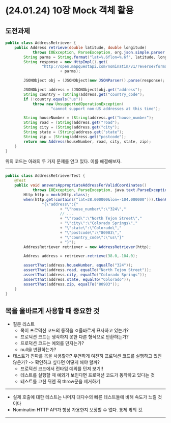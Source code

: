 # (24.01.24) 10장 Mock 객체 활용

## 도전과제 


```java
public class AddressRetriever {
    public Address retrieve(double latitude, double longitude)
            throws IOException, ParseException, org.json.simple.parser.ParseException {
        String parms = String.format("lat=%.6flon=%.6f", latitude, longitude);
        String response = new HttpImpl().get(
                "http://open.mapquestapi.com/nominatim/v1/reverse?format=json&"
                        + parms);

        JSONObject obj = (JSONObject)new JSONParser().parse(response);

        JSONObject address = (JSONObject)obj.get("address");
        String country = (String)address.get("country_code");
        if (!country.equals("us"))
            throw new UnsupportedOperationException(
                    "cannot support non-US addresses at this time");

        String houseNumber = (String)address.get("house_number");
        String road = (String)address.get("road");
        String city = (String)address.get("city");
        String state = (String)address.get("state");
        String zip = (String)address.get("postcode");
        return new Address(houseNumber, road, city, state, zip);
    }
}
```
  위의 코드는 아래의 두 가지 문제를 안고 있다. 이를 해결해보자.

---

```java
public class AddressRetrieverTest {
    @Test
    public void answersAppropriateAddressForValidCoordinates()
            throws IOException, ParseException, java.text.ParseException {
        Http http = mock(Http.class);
        when(http.get(contains("lat=38.000000&lon=-104.000000"))).thenReturn(
                "{\"address\":{"
                        + "\"house_number\":\"324\","
                        // ...
                        + "\"road\":\"North Tejon Street\","
                        + "\"city\":\"Colorado Springs\","
                        + "\"state\":\"Colorado\","
                        + "\"postcode\":\"80903\","
                        + "\"country_code\":\"us\"}"
                        + "}");
        AddressRetriever retriever = new AddressRetriever(http);

        Address address = retriever.retrieve(38.0,-104.0);

        assertThat(address.houseNumber, equalTo("324"));
        assertThat(address.road, equalTo("North Tejon Street"));
        assertThat(address.city, equalTo("Colorado Springs"));
        assertThat(address.state, equalTo("Colorado"));
        assertThat(address.zip, equalTo("80903"));
    }
}

```
## 목을 올바르게 사용할 때 중요한 것

* 질문 리스트
  * 목이 프로덕션 코드의 동작을 ㅇ올바르게 묘사하고 있는가?
  * 프로덕션 코드는 생각하지 못한 다른 형식으로 반환하는가?
  * 프로덕션 코드는 예외를 던지는가?
  * null을 반환하는가?
* 테스트가 진짜를 목을 사용할까? 우연하게 여전히 프로덕션 코드를 실행하고 있진 않은가?
  -> 확인하고 싶다면 어떻게 해야 할까? 
  * 프로덕션 코드에서 런타임 예외를 던져 보기!!
  * 테스트를 실행할 때 예외가 보인다면 프로덕션 코드가 동작하고 있다는 것
  * 테스트를 고친 뒤엔 꼭 throw문을 제거하기
  
---
  
* 실제 호출에 대한 테스트는 나머지 대다수의 빠른 테스트들에 비해 속도가 느릴 것이다
* Nominatim HTTP API가 항상 가용한지 보장할 수 없다. 통제 밖의 것.

---
